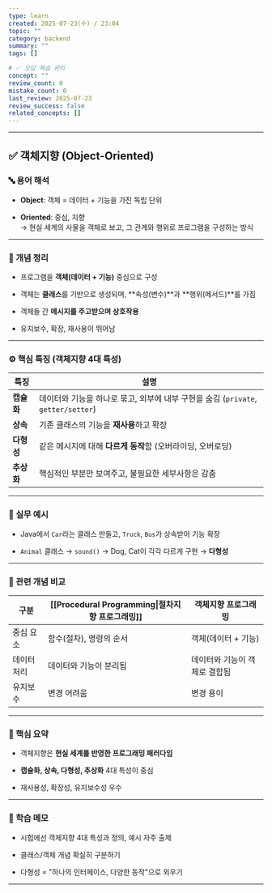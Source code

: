 ```yaml
---
type: learn
created: 2025-07-23(수) / 23:04
topic: ""
category: backend
summary: ""
tags: []

# ✅ 오답 복습 관리
concept: ""
review_count: 0
mistake_count: 0
last_review: 2025-07-23
review_success: false
related_concepts: []
---
```

---

## ✅ 객체지향 (Object-Oriented)

### 🔤 용어 해석

- **Object**: 객체 = 데이터 + 기능을 가진 독립 단위
    
- **Oriented**: 중심, 지향  
    → 현실 세계의 사물을 객체로 보고, 그 관계와 행위로 프로그램을 구성하는 방식
    

---

### 📌 개념 정리

- 프로그램을 **객체(데이터 + 기능)** 중심으로 구성
    
- 객체는 **클래스**를 기반으로 생성되며, **속성(변수)**과 **행위(메서드)**를 가짐
    
- 객체들 간 **메시지를 주고받으며 상호작용**
    
- 유지보수, 확장, 재사용이 뛰어남
    

---

### ⚙️ 핵심 특징 (객체지향 4대 특성)

|특징|설명|
|---|---|
|**캡슐화**|데이터와 기능을 하나로 묶고, 외부에 내부 구현을 숨김 (`private`, `getter/setter`)|
|**상속**|기존 클래스의 기능을 **재사용**하고 확장|
|**다형성**|같은 메시지에 대해 **다르게 동작**함 (오버라이딩, 오버로딩)|
|**추상화**|핵심적인 부분만 보여주고, 불필요한 세부사항은 감춤|

---

### 💬 실무 예시

- Java에서 `Car`라는 클래스 만들고, `Truck`, `Bus`가 상속받아 기능 확장
    
- `Animal` 클래스 → `sound()` → Dog, Cat이 각각 다르게 구현 → **다형성**
    

---

### 🔁 관련 개념 비교

| 구분     | [[Procedural Programming\|절차지향 프로그래밍]] | 객체지향 프로그래밍       |
| ------ | -------------------------------------- | ---------------- |
| 중심 요소  | 함수(절차), 명령의 순서                         | 객체(데이터 + 기능)     |
| 데이터 처리 | 데이터와 기능이 분리됨                           | 데이터와 기능이 객체로 결합됨 |
| 유지보수   | 변경 어려움                                 | 변경 용이            |

---

### 🎯 핵심 요약

- 객체지향은 **현실 세계를 반영한 프로그래밍 패러다임**
    
- **캡슐화, 상속, 다형성, 추상화** 4대 특성이 중심
    
- 재사용성, 확장성, 유지보수성 우수
    

---

### 🧠 학습 메모

- 시험에선 객체지향 4대 특성과 정의, 예시 자주 출제
    
- 클래스/객체 개념 확실히 구분하기
    
- 다형성 = "하나의 인터페이스, 다양한 동작"으로 외우기
    

---
